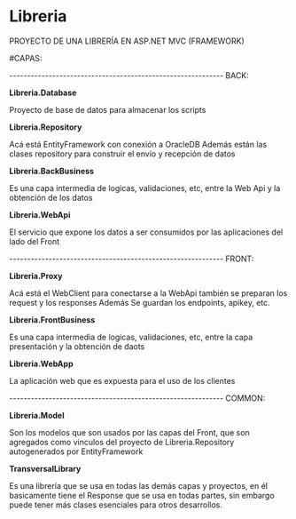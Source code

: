 # Libreria

PROYECTO DE UNA LIBRERÍA EN ASP.NET MVC (FRAMEWORK)

#CAPAS:

------------------------------------------------------------ BACK:

**Libreria.Database**

Proyecto de base de datos para almacenar los scripts

**Libreria.Repository**

Acá está EntityFramework con conexión a OracleDB
Además están las clases repository para construir el envío y recepción de datos

**Libreria.BackBusiness**

Es una capa intermedia de logicas, validaciones, etc, entre la Web Api y la obtención de los datos

**Libreria.WebApi**

El servicio que expone los datos a ser consumidos por las aplicaciones del lado del Front

------------------------------------------------------------ FRONT:

**Libreria.Proxy**

Acá está el WebClient para conectarse a la WebApi
también se preparan los request y los responses
Además Se guardan los endpoints, apikey, etc.

**Libreria.FrontBusiness**

Es una capa intermedia de logicas, validaciones, etc, entre la capa presentación y la obtención de daots

**Libreria.WebApp**

La aplicación web que es expuesta para el uso de los clientes

------------------------------------------------------------ COMMON:

**Libreria.Model**

Son los modelos que son usados por las capas del Front, que son agregados como vinculos del proyecto
de Libreria.Repository autogenerados por EntityFramework

**TransversalLibrary**

Es una librería que se usa en todas las demás capas y proyectos, en él basicamente tiene el Response<T> que se usa
en todas partes, sin embargo puede tener más clases esenciales para otros desarrollos.








